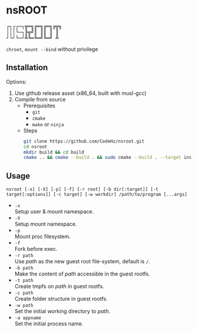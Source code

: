 # nsROOT

<pre>
┌┐┌┌─┐╦═╗╔═╗╔═╗╔╦╗
│││└─┐╠╦╝║ ║║ ║ ║ 
┘└┘└─┘╩╚═╚═╝╚═╝ ╩ 
</pre>

`chroot`, `mount --bind` without privilege

## Installation

Options:
1. Use github release asset (x86_64, built with musl-gcc)
2. Compile from source
   - Prerequisites
     - `git`
     - `cmake`
     - `make` or `ninja`
   - Steps
      ```sh
      git clone https://github.com/CodeHz/nsroot.git
      cd nsroot
      mkdir build && cd build
      cmake .. && cmake --build . && sudo cmake --build . --target install
      ```

## Usage

```
nsroot [-x] [-X] [-p] [-f] [-r root] [-b dir[:target]] [-t target[:options]] [-c target] [-w workdir] /path/to/program [...args]
```

- `-x`<br>Setup user & mount namespace.
- `-X`<br>Setup mount namespace.
- `-p`<br>Mount proc filesystem.
- `-f`<br>Fork before exec.
- `-r path`<br>Use *path* as the new guest root file-system, default is `/`.
- `-b path`<br>Make the content of *path* accessible in the guest rootfs.
- `-t path`<br>Create tmpfs on *path* in guest rootfs.
- `-c path`<br>Create folder structure in guest rootfs.
- `-w path`<br>Set the initial working directory to *path*.
- `-a appname`<br>Set the initial process name.